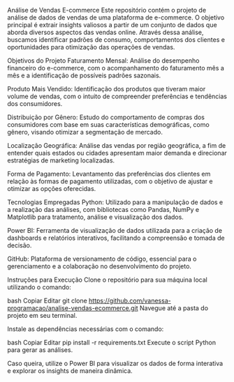Análise de Vendas E-commerce
Este repositório contém o projeto de análise de dados de vendas de uma plataforma de e-commerce. O objetivo principal é extrair insights valiosos a partir de um conjunto de dados que aborda diversos aspectos das vendas online. Através dessa análise, buscamos identificar padrões de consumo, comportamentos dos clientes e oportunidades para otimização das operações de vendas.

Objetivos do Projeto
Faturamento Mensal: Análise do desempenho financeiro do e-commerce, com o acompanhamento do faturamento mês a mês e a identificação de possíveis padrões sazonais.

Produto Mais Vendido: Identificação dos produtos que tiveram maior volume de vendas, com o intuito de compreender preferências e tendências dos consumidores.

Distribuição por Gênero: Estudo do comportamento de compras dos consumidores com base em suas características demográficas, como gênero, visando otimizar a segmentação de mercado.

Localização Geográfica: Análise das vendas por região geográfica, a fim de entender quais estados ou cidades apresentam maior demanda e direcionar estratégias de marketing localizadas.

Forma de Pagamento: Levantamento das preferências dos clientes em relação às formas de pagamento utilizadas, com o objetivo de ajustar e otimizar as opções oferecidas.

Tecnologias Empregadas
Python: Utilizado para a manipulação de dados e a realização das análises, com bibliotecas como Pandas, NumPy e Matplotlib para tratamento, análise e visualização dos dados.

Power BI: Ferramenta de visualização de dados utilizada para a criação de dashboards e relatórios interativos, facilitando a compreensão e tomada de decisão.

GitHub: Plataforma de versionamento de código, essencial para o gerenciamento e a colaboração no desenvolvimento do projeto.

Instruções para Execução
Clone o repositório para sua máquina local utilizando o comando:

bash
Copiar
Editar
git clone https://github.com/vanessa-programacao/analise-vendas-ecommerce.git
Navegue até a pasta do projeto em seu terminal.

Instale as dependências necessárias com o comando:

bash
Copiar
Editar
pip install -r requirements.txt
Execute o script Python para gerar as análises.

Caso queira, utilize o Power BI para visualizar os dados de forma interativa e explorar os insights de maneira dinâmica.
